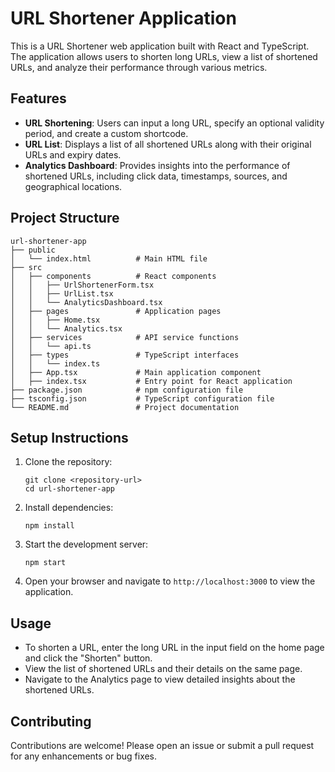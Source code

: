 # URL Shortener Application

This is a URL Shortener web application built with React and TypeScript. The application allows users to shorten long URLs, view a list of shortened URLs, and analyze their performance through various metrics.

## Features

- **URL Shortening**: Users can input a long URL, specify an optional validity period, and create a custom shortcode.
- **URL List**: Displays a list of all shortened URLs along with their original URLs and expiry dates.
- **Analytics Dashboard**: Provides insights into the performance of shortened URLs, including click data, timestamps, sources, and geographical locations.

## Project Structure

```
url-shortener-app
├── public
│   └── index.html          # Main HTML file
├── src
│   ├── components          # React components
│   │   ├── UrlShortenerForm.tsx
│   │   ├── UrlList.tsx
│   │   └── AnalyticsDashboard.tsx
│   ├── pages               # Application pages
│   │   ├── Home.tsx
│   │   └── Analytics.tsx
│   ├── services            # API service functions
│   │   └── api.ts
│   ├── types               # TypeScript interfaces
│   │   └── index.ts
│   ├── App.tsx             # Main application component
│   ├── index.tsx           # Entry point for React application
├── package.json            # npm configuration file
├── tsconfig.json           # TypeScript configuration file
└── README.md               # Project documentation
```

## Setup Instructions

1. Clone the repository:
   ```
   git clone <repository-url>
   cd url-shortener-app
   ```

2. Install dependencies:
   ```
   npm install
   ```

3. Start the development server:
   ```
   npm start
   ```

4. Open your browser and navigate to `http://localhost:3000` to view the application.

## Usage

- To shorten a URL, enter the long URL in the input field on the home page and click the "Shorten" button.
- View the list of shortened URLs and their details on the same page.
- Navigate to the Analytics page to view detailed insights about the shortened URLs.

## Contributing

Contributions are welcome! Please open an issue or submit a pull request for any enhancements or bug fixes.
